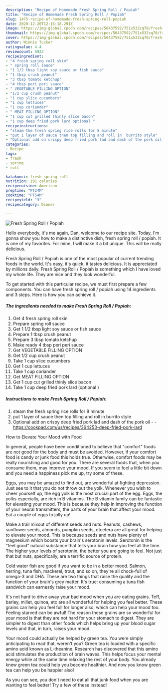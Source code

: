 ```yaml
---
description: "Recipe of Homemade Fresh Spring Roll / Popiah"
title: "Recipe of Homemade Fresh Spring Roll / Popiah"
slug: 1475-recipe-of-homemade-fresh-spring-roll-popiah
date: 2020-12-20T12:16:18.291Z
image: https://img-global.cpcdn.com/recipes/50437592/751x532cq70/fresh-spring-roll-popiah-recipe-main-photo.jpg
thumbnail: https://img-global.cpcdn.com/recipes/50437592/751x532cq70/fresh-spring-roll-popiah-recipe-main-photo.jpg
cover: https://img-global.cpcdn.com/recipes/50437592/751x532cq70/fresh-spring-roll-popiah-recipe-main-photo.jpg
author: Winnie Tucker
ratingvalue: 4.4
reviewcount: 6923
recipeingredient:
- "4 fresh spring roll skin"
- " spring roll sauce"
- "1 1/2 tbsp light soy sauce or fish sauce"
- "1 tbsp crush peanut"
- "3 tbsp tomato ketchup"
- "4 tbsp peri peri sauce"
- " VEGETABLE FILLING OPTION"
- "1/2 cup crush peanut"
- "1 cup slice cucumbers"
- "1 cup lettuces"
- "1 cup coriander"
- " MEAT FILLING OPTION"
- "1 cup cut grilled thinly slice bacon"
- "1 cup deep fried pork lard optional "
recipeinstructions:
- "steam the fresh spring rice rolls for 8 minute"
- "put 1 layer of sauce then top filling and roll in  burrito style"
- "Optional add on crispy deep fried pork lad and dash of the pork oil  https://cookpad.com/us/recipes/364253-deep-fried-pork-lard"
categories:
- Recipe
tags:
- fresh
- spring
- roll

katakunci: fresh spring roll 
nutrition: 191 calories
recipecuisine: American
preptime: "PT24M"
cooktime: "PT54M"
recipeyield: "3"
recipecategory: Dinner

---
```



![Fresh Spring Roll / Popiah](https://img-global.cpcdn.com/recipes/50437592/751x532cq70/fresh-spring-roll-popiah-recipe-main-photo.jpg)

Hello everybody, it's me again, Dan, welcome to our recipe site. Today, I'm gonna show you how to make a distinctive dish, fresh spring roll / popiah. It is one of my favorites. For mine, I will make it a bit unique. This will be really delicious.



Fresh Spring Roll / Popiah is one of the most popular of current trending foods in the world. It's easy, it's quick, it tastes delicious. It is appreciated by millions daily. Fresh Spring Roll / Popiah is something which I have loved my whole life. They are nice and they look wonderful.


To get started with this particular recipe, we must first prepare a few components. You can have fresh spring roll / popiah using 14 ingredients and 3 steps. Here is how you can achieve it.

<!--inarticleads1-->

##### The ingredients needed to make Fresh Spring Roll / Popiah:

1. Get 4 fresh spring roll skin
1. Prepare  spring roll sauce
1. Get 1 1/2 tbsp light soy sauce or fish sauce
1. Prepare 1 tbsp crush peanut
1. Prepare 3 tbsp tomato ketchup
1. Make ready 4 tbsp peri peri sauce
1. Get  VEGETABLE FILLING OPTION
1. Get 1/2 cup crush peanut
1. Take 1 cup slice cucumbers
1. Get 1 cup lettuces
1. Take 1 cup coriander
1. Get  MEAT FILLING OPTION
1. Get 1 cup cut grilled thinly slice bacon
1. Take 1 cup deep fried pork lard (optional )




<!--inarticleads2-->

##### Instructions to make Fresh Spring Roll / Popiah:

1. steam the fresh spring rice rolls for 8 minute
1. put 1 layer of sauce then top filling and roll in  burrito style
1. Optional add on crispy deep fried pork lad and dash of the pork oil -  - https://cookpad.com/us/recipes/364253-deep-fried-pork-lard




How to Elevate Your Mood with Food


In general, people have been conditioned to believe that "comfort" foods are not good for the body and must be avoided. However, if your comfort food is candy or junk food this holds true. Otherwise, comfort foods may be really nourishing and good for you. There are several foods that, when you consume them, may improve your mood. If you seem to feel a little bit down and you need a happiness pick me up, try some of these.

Eggs, you may be amazed to find out, are wonderful at fighting depression. Just see to it that you do not throw out the yolk. Whenever you wish to cheer yourself up, the egg yolk is the most crucial part of the egg. Eggs, the yolks especially, are rich in B vitamins. The B vitamin family can be fantastic for elevating your mood. This is because they help in improving the function of your neural transmitters, the parts of your brain that affect your mood. Eat a couple of eggs to jolly up!

Make a trail mixout of different seeds and nuts. Peanuts, cashews, sunflower seeds, almonds, pumpkin seeds, etcetera are all great for helping to elevate your mood. This is because seeds and nuts have plenty of magnesium which boosts your brain's serotonin levels. Serotonin is the "feel good" natural substance that tells your brain how you feel all the time. The higher your levels of serotonin, the better you are going to feel. Not just that but nuts, specifically, are a terrific source of protein.

Cold water fish are good if you want to be in a better mood. Salmon, herring, tuna fish, mackerel, trout, and so on, they're all chock-full of omega-3 and DHA. These are two things that raise the quality and the function of your brain's grey matter. It's true: consuming a tuna fish sandwich can earnestly raise your mood. 

It's not hard to drive away your bad mood when you are eating grains. Teff, barley, millet, quinoa, etc are all wonderful for helping you feel better. These grains can help you feel full for longer also, which can help your mood too. Feeling starved can be awful! The reason these grains are so wonderful for your mood is that they are not hard for your stomach to digest. They are simpler to digest than other foods which helps bring up your blood sugar levels and that, in turn, raises your mood.

Your mood could actually be helped by green tea. You were simply anticipating to read that, weren't you? Green tea is loaded with a specific amino acid known as L-theanine. Research has discovered that this amino acid stimulates the production of brain waves. This helps focus your mental energy while at the same time relaxing the rest of your body. You already knew green tea could help you become healthier. And now you know green tea can help you be happier also!

As you can see, you don't need to eat all that junk food when you are wanting to feel better! Try a few of these instead!

